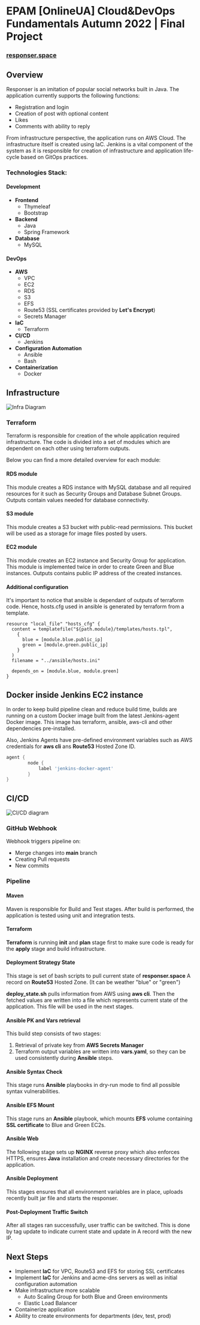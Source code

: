 # EPAM [OnlineUA] Cloud&DevOps Fundamentals Autumn 2022 | Final Project

### [responser.space](http://responser.space)

## Overview

Responser is an imitation of popular social networks built in Java. The application currently supports the following functions:
- Registration and login
- Creation of post with optional content
- Likes
- Comments with ability to reply

From infrastructure perspective, the application runs on AWS Cloud. The infrastructure itself is created using IaC.
Jenkins is a vital component of the system as it is responsible for creation of infrastructure and application life-cycle based on GitOps practices.

### Technologies Stack:

#### Development

- __Frontend__
  - Thymeleaf
  - Bootstrap
- __Backend__
  - Java
  - Spring Framework
- __Database__
  - MySQL

#### DevOps

- __AWS__
  - VPC
  - EC2
  - RDS
  - S3
  - EFS
  - Route53 (SSL certificates provided by __Let's Encrypt__)
  - Secrets Manager
- __IaC__
  - Terraform
- __CI/CD__
  - Jenkins
- __Configuration Automation__
  - Ansible
  - Bash
- __Containerization__
  - Docker

## Infrastructure

![Infra Diagram](screenshots/infra_diagram.png)

### Terraform

Terraform is responsible for creation of the whole application required infrastructure. 
The code is divided into a set of modules which are dependent on each other using terraform outputs.  

Below you can find a more detailed overview for each module:

#### RDS module

This module creates a RDS instance with MySQL database and all required resources for it 
such as Security Groups and Database Subnet Groups. Outputs contain values needed for database connectivity.

#### S3 module

This module creates a S3 bucket with public-read permissions. 
This bucket will be used as a storage for image files posted by users.

#### EC2 module

This module creates an EC2 instance and Security Group for application. 
This module is implemented twice in order to create Green and Blue instances. 
Outputs contains public IP address of the created instances.

#### Additional configuration

It's important to notice that ansible is dependant of outputs of terraform code. 
Hence, hosts.cfg used in ansible is generated by terraform from a template.

``` HCL
resource "local_file" "hosts_cfg" {
  content = templatefile("${path.module}/templates/hosts.tpl",
    {
      blue = [module.blue.public_ip]
      green = [module.green.public_ip]
    }
  )
  filename = "../ansible/hosts.ini"

  depends_on = [module.blue, module.green]
}
```

## Docker inside Jenkins EC2 instance

In order to keep build pipeline clean and reduce build time, 
builds are running on a custom Docker image built from the latest Jenkins-agent Docker image. 
This image has terraform, ansible, aws-cli and other dependencies pre-installed.

Also, Jenkins Agents have pre-defined environment variables
such as AWS credentials for __aws cli__ ans __Route53__ Hosted
Zone ID.

``` Groovy
agent {
        node {
            label 'jenkins-docker-agent'
        }
}
```


## CI/CD

![CI/CD diagram](screenshots/pipeline.png)

### GitHub Webhook

Webhook triggers pipeline on: 
- Merge changes into __main__ branch
- Creating Pull requests
- New commits

### Pipeline

#### Maven

Maven is responsible for Build and Test stages. 
After build is performed, the application is tested using unit and integration tests.

#### Terraform

__Terraform__ is running __init__ and __plan__ stage first to 
make sure code is ready for the __apply__ stage and build
infrastructure.

#### Deployment Strategy State

This stage is set of bash scripts to pull current state of 
__responser.space__ A record on __Route53__ Hosted Zone.
(It can be weather "blue" or "green")

__deploy_state.sh__ pulls information from AWS using __aws cli__. 
Then the fetched values are written into a file which represents current state of the application. 
This file will be used in the next stages.

#### Ansible PK and Vars retrieval

This build step consists of two stages: 

1. Retrieval of private key from __AWS Secrets Manager__
2. Terraform output variables are written into __vars.yaml__, so they can be used consistently during __Ansible__ steps.

#### Ansible Syntax Check

This stage runs __Ansible__ playbooks in dry-run mode to 
find all possible syntax vulnerabilities.

#### Ansible EFS Mount

This stage runs an __Ansible__ playbook, which mounts __EFS__ volume containing __SSL certificate__ to Blue and Green EC2s.

#### Ansible Web

The following stage sets up __NGINX__ reverse proxy which also enforces HTTPS, 
ensures __Java__ installation and create necessary directories for the application.

#### Ansible Deployment

This stages ensures that all environment variables are in place, 
uploads recently built jar file and starts the responser.

#### Post-Deployment Traffic Switch

After all stages ran successfully, user traffic can be switched. 
This is done by tag update to indicate current state and update in A record with the new IP.

## Next Steps

- Implement __IaC__ for VPC, Route53 and EFS for storing SSL certificates
- Implement __IaC__ for Jenkins and acme-dns servers as well as
initial configuration automation
- Make infrastructure more scalable
  - Auto Scaling Group for both Blue and Green environments
  - Elastic Load Balancer
- Containerize application
- Ability to create environments for departments (dev, test, prod)